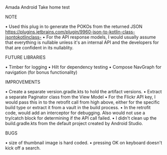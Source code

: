 Amada Android Take home test

NOTE

• Used this plug in to generate the POKOs from the returned JSON
  https://plugins.jetbrains.com/plugin/9960-json-to-kotlin-class-jsontokotlinclass-
• For the API response models, I would usually assume that everything is nullable unless it's an
  internal API and the developers for that are confident in its nullablity.

FUTURE LIBRARIES

• Timber for logging
• Hilt for dependency testing
• Compose NavGraph for navigation (for bonus functionality)

IMPROVEMENTS

• Create a separate version.gradle.kts to hold the artifact versions.
• Extract a separate Paginator class from the View Model
• For the Flickr API key, I would pass this in to the retrofit call from high above, either
  for the specific build type or extract it from a vault in the build process.
• In the retrofit code, would add an interceptor for debugging. Also would not use a try/catch
  block for determining if the API call failed.
• I didn't clean up the build.gradle.kts from the default project created by Android Studio.

BUGS

• size of thumbnail image is hard coded.
• pressing OK on keyboard doesn't kick off a search.
